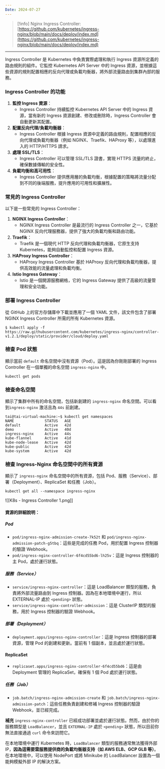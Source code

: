 ```yaml
---
Date: 2024-07-27
---
```

>[!info]
>Nginx Ingress Controller: [https://github.com/kubernetes/ingress-nginx/blob/main/docs/deploy/index.md](https://github.com/kubernetes/ingress-nginx/blob/main/docs/deploy/index.md)

---
Ingress Controller 是 Kubernetes 中負責實際處理和執行 Ingress 資源所定義的路由規則的組件。它監控 Kubernetes API Server 中的 Ingress 資源，並根據這些資源的規則配置相應的反向代理或負載均衡器，將外部流量路由到集群內部的服務。
### Ingress Controller 的功能
1. **監控 Ingress 資源**：
    - Ingress Controller 持續監控 Kubernetes API Server 中的 Ingress 資源，當有新的 Ingress 資源創建、修改或刪除時，Ingress Controller 會自動更新其配置。
2. **配置反向代理/負載均衡器**：
    - Ingress Controller 根據 Ingress 資源中定義的路由規則，配置相應的反向代理或負載均衡器（例如 NGINX、Traefik、HAProxy 等），以處理進入的 HTTP/HTTPS 請求。
3. **處理 SSL/TLS**：
    - Ingress Controller 可以管理 SSL/TLS 證書，實現 HTTPS 流量的終止，確保數據傳輸的安全性。
4. **負載均衡和高可用性**：
    - Ingress Controller 提供應用層的負載均衡，根據配置的策略將流量分配到不同的後端服務，提升應用的可用性和擴展性。
### 常見的 Ingress Controller
以下是一些常見的 Ingress Controller：
1. **NGINX Ingress Controller**：
    - NGINX Ingress Controller 是最流行的 Ingress Controller 之一，它基於 NGINX 反向代理服務器，提供了強大的負載均衡和路由功能。
2. **Traefik**：
    - Traefik 是一個現代 HTTP 反向代理和負載均衡器，它原生支持 Kubernetes，能夠自動監控和配置 Ingress 資源。
3. **HAProxy Ingress Controller**：
    - HAProxy Ingress Controller 基於 HAProxy 反向代理和負載均衡器，提供高效能的流量處理和負載均衡。
4. **Istio Ingress Gateway**：
    - Istio 是一個開源服務網格，它的 Ingress Gateway 提供了高級的流量管理和安全功能。
### 部署 Ingress Controller
從 GitHub 上的官方存儲庫中下載並應用了一個 YAML 文件，該文件包含了部署 NGINX Ingress Controller 所需的所有 Kubernetes 資源。

```shell
$ kubectl apply -f https://raw.githubusercontent.com/kubernetes/ingress-nginx/controller-v1.2.1/deploy/static/provider/cloud/deploy.yaml
```
### 檢查 Pod 狀態
顯示當前 `default` 命名空間中沒有資源（Pod）。這是因為你剛剛部署的 Ingress Controller 在一個單獨的命名空間 `ingress-nginx` 中。

```shell
kubectl get pods
```
### 檢查命名空間
顯示了集群中所有的命名空間，包括新創建的 `ingress-nginx` 命名空間。可以看到`ingress-nginx` 激活且為 `44s` 前創建。

```shell
tai@tai-virtual-machine:~$ kubectl get namespaces
NAME              STATUS   AGE
default           Active   42d
demo              Active   40d
ingress-nginx     Active   44s
kube-flannel      Active   41d
kube-node-lease   Active   42d
kube-public       Active   42d
kube-system       Active   42d
```
### 檢查 Ingress-Nginx 命名空間中的所有資源
顯示了 `ingress-nginx` 命名空間中的所有資源，包括 Pod、服務（Service）、部署（Deployment）、ReplicaSet 和任務（Job）。

```shell
kubectl get all --namespace ingress-nginx
```
![[K8s - Ingress Controller 1.png]]
#### 資源的詳細說明：
##### Pod
- `pod/ingress-nginx-admission-create-7k52t` 和 `pod/ingress-nginx-admission-patch-g5tbq`：這些是完成的任務 Pod，用於配置 Ingress 控制器的驗證 Webhook。
- `pod/ingress-nginx-controller-6f4cd55bd6-lh25v`：這是 Ingress 控制器的主 Pod，處於運行狀態。
##### 服務（Service）
- `service/ingress-nginx-controller`：這是 LoadBalancer 類型的服務，負責將外部流量路由到 Ingress 控制器。因為在本地環境中運行，所以 EXTERNAL-IP 處於 `<pending>` 狀態。
- `service/ingress-nginx-controller-admission`：這是 ClusterIP 類型的服務，用於 Ingress 控制器的驗證 Webhook。
##### 部署（Deployment）
- `deployment.apps/ingress-nginx-controller`：這是 Ingress 控制器的部署資源，管理 Pod 的創建和更新。當前有 1 個副本，並且處於運行狀態。
#### ReplicaSet
- `replicaset.apps/ingress-nginx-controller-6f4cd55bd6`：這是由 Deployment 管理的 ReplicaSet，確保有 1 個 Pod 處於運行狀態。
##### 任務（Job）
- `job.batch/ingress-nginx-admission-create` 和 `job.batch/ingress-nginx-admission-patch`：這些任務負責創建和修補 Ingress 控制器的驗證 Webhook，並已經完成。

**補充**
`ingress-nginx-controller` 已經成功部署並處於運行狀態。然而，由於你的服務類型是 `LoadBalancer`，並且 `EXTERNAL-IP` 處於 `<pending>` 狀態，所以目前你無法直接通過 `curl` 命令來訪問它。

在本地環境中運行 Kubernetes 時，`LoadBalancer` 類型的服務通常無法獲得外部 IP，**因為這需要雲服務提供商的負載均衡器支持（如 AWS ELB、GCP GLB 等）**。在本地環境中，可以使用 NodePort 或將 Minikube 的 LoadBalancer 設置為一個能夠模擬外部 IP 的解決方案。